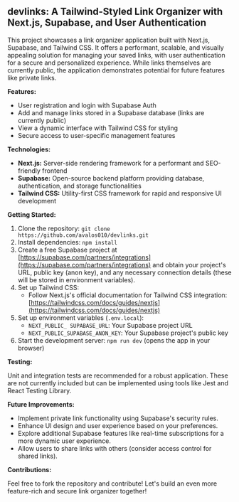 ## devlinks: A Tailwind-Styled Link Organizer with Next.js, Supabase, and User Authentication

This project showcases a link organizer application built with Next.js, Supabase, and Tailwind CSS. It offers a performant, scalable, and visually appealing solution for managing your saved links, with user authentication for a secure and personalized experience. While links themselves are currently public, the application demonstrates potential for future features like private links.

**Features:**

- User registration and login with Supabase Auth
- Add and manage links stored in a Supabase database (links are currently public)
- View a dynamic interface with Tailwind CSS for styling
- Secure access to user-specific management features

**Technologies:**

- **Next.js:** Server-side rendering framework for a performant and SEO-friendly frontend
- **Supabase:** Open-source backend platform providing database, authentication, and storage functionalities
- **Tailwind CSS:** Utility-first CSS framework for rapid and responsive UI development

**Getting Started:**

1. Clone the repository: `git clone https://github.com/avalos010/devlinks.git`
2. Install dependencies: `npm install`
3. Create a free Supabase project at [https://supabase.com/partners/integrations](https://supabase.com/partners/integrations) and obtain your project's URL, public key (anon key), and any necessary connection details (these will be stored in environment variables).
4. Set up Tailwind CSS:
   - Follow Next.js's official documentation for Tailwind CSS integration: [https://tailwindcss.com/docs/guides/nextjs](https://tailwindcss.com/docs/guides/nextjs)
5. Set up environment variables (`.env.local`):
   - `NEXT_PUBLIC_ SUPABASE_URL`: Your Supabase project URL
   - `NEXT_PUBLIC_SUPABASE_ANON_KEY`: Your Supabase project's public key
6. Start the development server: `npm run dev` (opens the app in your browser)

**Testing:**

Unit and integration tests are recommended for a robust application. These are not currently included but can be implemented using tools like Jest and React Testing Library.

**Future Improvements:**

- Implement private link functionality using Supabase's security rules.
- Enhance UI design and user experience based on your preferences.
- Explore additional Supabase features like real-time subscriptions for a more dynamic user experience.
- Allow users to share links with others (consider access control for shared links).

**Contributions:**

Feel free to fork the repository and contribute! Let's build an even more feature-rich and secure link organizer together!
